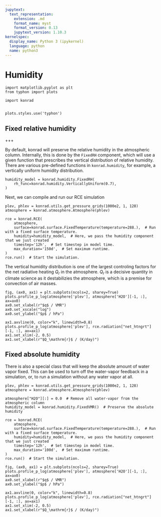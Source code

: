 ```yaml
---
jupytext:
  text_representation:
    extension: .md
    format_name: myst
    format_version: 0.13
    jupytext_version: 1.10.3
kernelspec:
  display_name: Python 3 (ipykernel)
  language: python
  name: python3
---
```


# Humidity

```{code-cell} ipython3
import matplotlib.pyplot as plt
from typhon import plots

import konrad


plots.styles.use('typhon')
```

## Fixed relative humidity

+++

By default, konrad will preserve the relative humidity in the atmospheric column.
Internally, this is done by the `FixedRH` component, which will use a given function that prescribes the vertical distribution of relative humidity.
There are various pre-defined functions in `konrad.humidity`, for example, a vertically uniform humidity distribution.

```{code-cell} ipython3
humidity_model = konrad.humidity.FixedRH(
    rh_func=konrad.humidity.VerticallyUniform(0.7),
)
```

Next, we can compile and run our RCE simulation

```{code-cell} ipython3
plev, phlev = konrad.utils.get_pressure_grids(1000e2, 1, 128)
atmosphere = konrad.atmosphere.Atmosphere(phlev)

rce = konrad.RCE(
    atmosphere,
    surface=konrad.surface.FixedTemperature(temperature=288.),  # Run with a fixed surface temperature.
    humidity=humidity_model,  # Here, we pass the humidity component that we just created
    timestep='12h',  # Set timestep in model time.
    max_duration='150d',  # Set maximum runtime.
)
rce.run()  # Start the simulation.
```

The vertical humidity distribution is one of the largest controling factors for the net radiative heating $Q_r$ in the atmosphere.
$Q_r$ is a decisive quantity in climate science as it destabilizies the atmosphere, which is a premise for convection of air masses.

```{code-cell} ipython3
fig, (ax0, ax1) = plt.subplots(ncols=2, sharey=True)
plots.profile_p_log(atmosphere['plev'], atmosphere['H2O'][-1, :], ax=ax0)
ax0.set_xlabel(r"$q$ / VMR")
ax0.set_xscale("log")
ax0.set_ylabel("$p$ / hPa")

ax1.axvline(0, color="k", linewidth=0.8)
plots.profile_p_log(atmosphere['plev'], rce.radiation["net_htngrt"][-1, :], ax=ax1)
ax1.set_xlim(-2, 0.5)
ax1.set_xlabel(r"$Q_\mathrm{r}$ / (K/day)")
```

## Fixed absolute humidity

There is also a special class that will keep the absolute amount of water vapor fixed. This can be used to turn off the water-vapor feedback in a simulation, or, to run a simulation without any water vapor at all.

```{code-cell} ipython3
plev, phlev = konrad.utils.get_pressure_grids(1000e2, 1, 128)
atmosphere = konrad.atmosphere.Atmosphere(phlev)

atmosphere["H2O"][:] = 0.0  # Remove all water-vapor from the atmospheric column
humidity_model = konrad.humidity.FixedVMR()  # Preserve the absolute humidity

rce = konrad.RCE(
    atmosphere,
    surface=konrad.surface.FixedTemperature(temperature=288.),  # Run with a fixed surface temperature.
    humidity=humidity_model,  # Here, we pass the humidity component that we just created
    timestep='12h',  # Set timestep in model time.
    max_duration='100d',  # Set maximum runtime.
)
rce.run()  # Start the simulation.

fig, (ax0, ax1) = plt.subplots(ncols=2, sharey=True)
plots.profile_p_log(atmosphere['plev'], atmosphere['H2O'][-1, :], ax=ax0)
ax0.set_xlabel(r"$q$ / VMR")
ax0.set_ylabel("$p$ / hPa")

ax1.axvline(0, color="k", linewidth=0.8)
plots.profile_p_log(atmosphere['plev'], rce.radiation["net_htngrt"][-1, :], ax=ax1)
ax1.set_xlim(-2, 0.5)
ax1.set_xlabel(r"$Q_\mathrm{r}$ / (K/day)")
```
